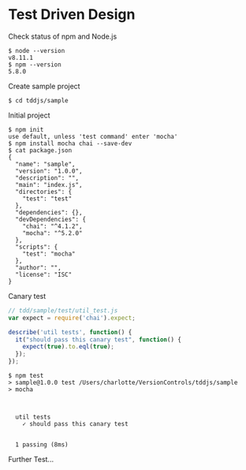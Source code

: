# Test Driven Design
Check status of npm and Node.js
```shell
$ node --version
v8.11.1
$ npm --version
5.8.0
```
Create sample project
```shell
$ cd tddjs/sample
```

Initial project
```shell
$ npm init
use default, unless 'test command' enter 'mocha'
$ npm install mocha chai --save-dev
$ cat package.json
{
  "name": "sample",
  "version": "1.0.0",
  "description": "",
  "main": "index.js",
  "directories": {
    "test": "test"
  },
  "dependencies": {},
  "devDependencies": {
    "chai": "^4.1.2",
    "mocha": "^5.2.0"
  },
  "scripts": {
    "test": "mocha"
  },
  "author": "",
  "license": "ISC"
}
```
Canary test
```javascript
// tdd/sample/test/util_test.js
var expect = require('chai').expect;

describe('util tests', function() {
  it("should pass this canary test", function() {
    expect(true).to.eql(true);
  });
});
```
```shell
$ npm test
> sample@1.0.0 test /Users/charlotte/VersionControls/tddjs/sample
> mocha



  util tests
    ✓ should pass this canary test


  1 passing (8ms)
  ```
  Further Test...
